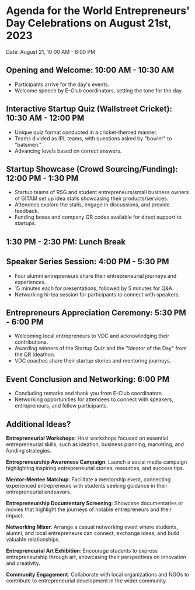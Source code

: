 # Agenda for the World Entrepreneurs' Day Celebrations on August 21st, 2023

Date: August 21, 10:00 AM - 6:00 PM

## Opening and Welcome: 10:00 AM - 10:30 AM
- Participants arrive for the day's events.
- Welcome speech by E-Club coordinators, setting the tone for the day.

## Interactive Startup Quiz (Wallstreet Cricket): 10:30 AM - 12:00 PM
- Unique quiz format conducted in a cricket-themed manner.
- Teams divided as IPL teams, with questions asked by "bowler" to "batsmen."
- Advancing levels based on correct answers.

## Startup Showcase (Crowd Sourcing/Funding): 12:00 PM - 1:30 PM
- Startup teams of RSG and student entrepreneurs/small business owners of GITAM set up idea stalls showcasing their products/services.
- Attendees explore the stalls, engage in discussions, and provide feedback.
- Funding boxes and company QR codes available for direct support to startups.

## 1:30 PM - 2:30 PM: Lunch Break

## Speaker Series Session: 4:00 PM - 5:30 PM
- Four alumni entrepreneurs share their entrepreneurial journeys and experiences.
- 15 minutes each for presentations, followed by 5 minutes for Q&A.
- Networking hi-tea session for participants to connect with speakers.

## Entrepreneurs Appreciation Ceremony: 5:30 PM - 6:00 PM
- Welcoming local entrepreneurs to VDC and acknowledging their contributions.
- Awarding winners of the Startup Quiz and the "Ideator of the Day" from the QR Ideathon.
- VDC coaches share their startup stories and mentoring journeys.

## Event Conclusion and Networking: 6:00 PM
- Concluding remarks and thank you from E-Club coordinators.
- Networking opportunities for attendees to connect with speakers, entrepreneurs, and fellow participants.
 

## Additional Ideas?

**Entrepreneurial Workshops**: Host workshops focused on essential entrepreneurial skills, such as ideation, business planning, marketing, and funding strategies.

**Entrepreneurship Awareness Campaign**: Launch a social media campaign highlighting inspiring entrepreneurial stories, resources, and success tips.

**Mentor-Mentee Matchup**: Facilitate a mentorship event, connecting experienced entrepreneurs with students seeking guidance in their entrepreneurial endeavors.

**Entrepreneurship Documentary Screening**: Showcase documentaries or movies that highlight the journeys of notable entrepreneurs and their impact.

**Networking Mixer**: Arrange a casual networking event where students, alumni, and local entrepreneurs can connect, exchange ideas, and build valuable relationships.

**Entrepreneurial Art Exhibition**: Encourage students to express entrepreneurship through art, showcasing their perspectives on innovation and creativity.

**Community Engagement**: Collaborate with local organizations and NGOs to contribute to entrepreneurial development in the wider community.